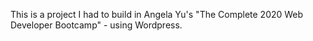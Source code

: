 This is a project I had to build in Angela Yu's "The Complete 2020 Web Developer Bootcamp" - using Wordpress.
